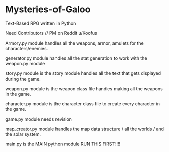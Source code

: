 # Mysteries-of-Galoo
Text-Based RPG written in Python

Need Contributors // PM on Reddit u/Koofus

Armory.py module handles all the weapons, armor, amulets for the characters/enemies.

generator.py module handles all the stat generation to work with the weapon.py module

story.py module is the story module handles all the text that gets displayed during the game.

weapon.py module is the weapon class file handles making all the weapons in the game.

character.py module is the character class file to create every character in the game.

game.py module needs revision 

map_creator.py module handles the map data structure / all the worlds / and the solar system.

main.py is the MAIN python module RUN THIS FIRST!!!!
